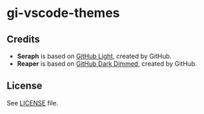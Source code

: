 # gi-vscode-themes

## Credits

- **Seraph** is based on [GitHub Light](https://github.com/primer/github-vscode-theme), created by GitHub.
- **Reaper** is based on [GitHub Dark Dimmed](https://github.com/primer/github-vscode-theme), created by GitHub.

## License

See [LICENSE](LICENSE) file.
